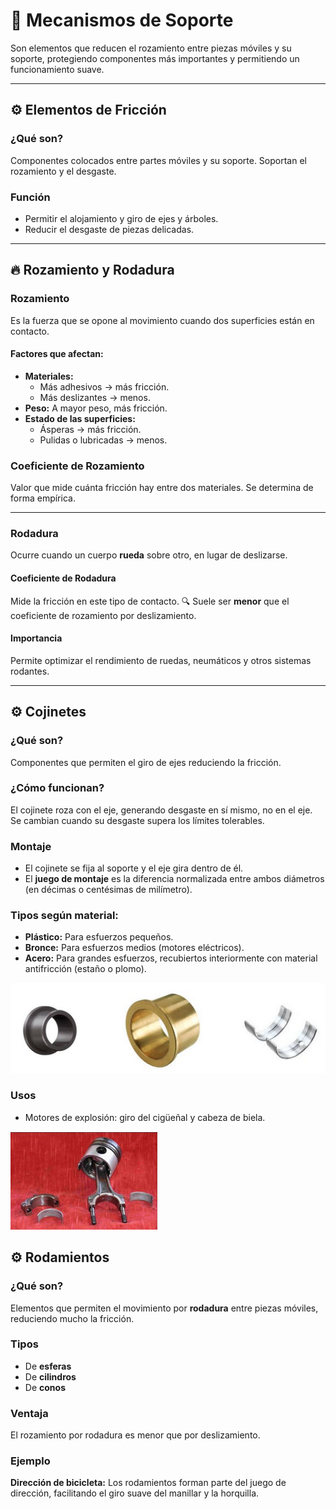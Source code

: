 # 📌 Mecanismos de Soporte

Son elementos que reducen el rozamiento entre piezas móviles y su soporte, protegiendo componentes más importantes y permitiendo un funcionamiento suave.

---

## ⚙️ Elementos de Fricción

### ¿Qué son?

Componentes colocados entre partes móviles y su soporte. Soportan el rozamiento y el desgaste.

### Función

- Permitir el alojamiento y giro de ejes y árboles.
- Reducir el desgaste de piezas delicadas.

---

## 🔥 Rozamiento y Rodadura

### Rozamiento

Es la fuerza que se opone al movimiento cuando dos superficies están en contacto.

#### Factores que afectan:

- **Materiales:**
  - Más adhesivos → más fricción.
  - Más deslizantes → menos.
- **Peso:** A mayor peso, más fricción.
- **Estado de las superficies:**
  - Ásperas → más fricción.
  - Pulidas o lubricadas → menos.

### Coeficiente de Rozamiento

Valor que mide cuánta fricción hay entre dos materiales. Se determina de forma empírica.

---

### Rodadura

Ocurre cuando un cuerpo **rueda** sobre otro, en lugar de deslizarse.

#### Coeficiente de Rodadura

Mide la fricción en este tipo de contacto.
🔍 Suele ser **menor** que el coeficiente de rozamiento por deslizamiento.

#### Importancia

Permite optimizar el rendimiento de ruedas, neumáticos y otros sistemas rodantes.

---

## ⚙️ Cojinetes

### ¿Qué son?

Componentes que permiten el giro de ejes reduciendo la fricción.

### ¿Cómo funcionan?

El cojinete roza con el eje, generando desgaste en sí mismo, no en el eje.
Se cambian cuando su desgaste supera los límites tolerables.

### Montaje

- El cojinete se fija al soporte y el eje gira dentro de él.
- El **juego de montaje** es la diferencia normalizada entre ambos diámetros (en décimas o centésimas de milímetro).

### Tipos según material:

- **Plástico:** Para esfuerzos pequeños.
- **Bronce:** Para esfuerzos medios (motores eléctricos).
- **Acero:** Para grandes esfuerzos, recubiertos interiormente con material antifricción (estaño o plomo).

![](img/2025-05-11-22-36-59.png)

### Usos

- Motores de explosión: giro del cigüeñal y cabeza de biela.

![](img/2025-05-11-22-37-37.png)

## ⚙️ Rodamientos

### ¿Qué son?

Elementos que permiten el movimiento por **rodadura** entre piezas móviles, reduciendo mucho la fricción.

### Tipos

- De **esferas**
- De **cilindros**
- De **conos**

### Ventaja

El rozamiento por rodadura es menor que por deslizamiento.

### Ejemplo

**Dirección de bicicleta:**
Los rodamientos forman parte del juego de dirección, facilitando el giro suave del manillar y la horquilla.
